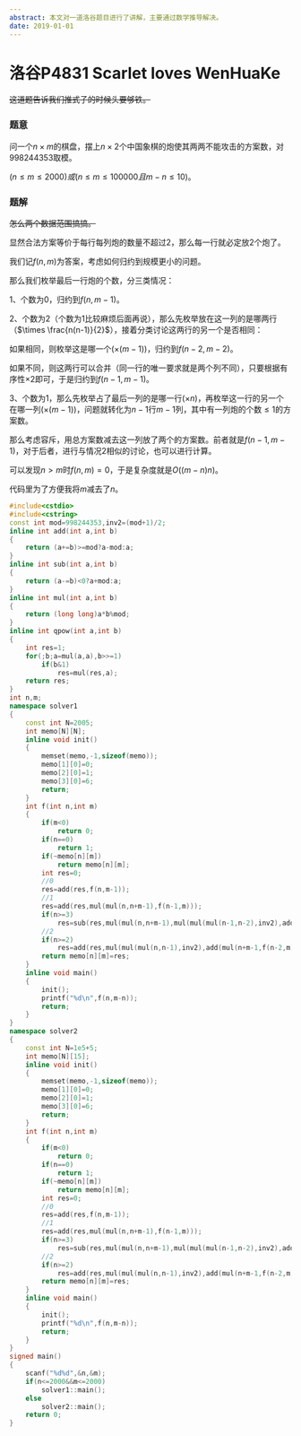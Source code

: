 ```yaml
---
abstract: 本文对一道洛谷题目进行了讲解，主要通过数学推导解决。
date: 2019-01-01
---
```


# 洛谷P4831 Scarlet loves WenHuaKe

~~这道题告诉我们推式子的时候头要够铁。~~

### 题意

问一个$n\times m$的棋盘，摆上$n\times 2$个中国象棋的炮使其两两不能攻击的方案数，对$998244353$取模。

$(n\leq m\leq 2000)或(n\leq m\leq 100000且m-n\leq 10)$。

### 题解

~~怎么两个数据范围搞搞。~~

显然合法方案等价于每行每列炮的数量不超过$2$，那么每一行就必定放$2$个炮了。

我们记$f(n,m)$为答案，考虑如何归约到规模更小的问题。

那么我们枚举最后一行炮的个数，分三类情况：

$1$、个数为$0$，归约到$f(n,m-1)$。

$2$、个数为$2$（个数为$1$比较麻烦后面再说），那么先枚举放在这一列的是哪两行（$\times \frac{n(n-1)}{2}$），接着分类讨论这两行的另一个是否相同：

如果相同，则枚举这是哪一个$(\times (m-1))$，归约到$f(n-2,m-2)$。

如果不同，则这两行可以合并（同一行的唯一要求就是两个列不同），只要根据有序性$\times 2$即可，于是归约到$f(n-1,m-1)$。

$3$、个数为$1$，那么先枚举占了最后一列的是哪一行$(\times n)$，再枚举这一行的另一个在哪一列$(\times (m-1))$，问题就转化为$n-1$行$m-1$列，其中有一列炮的个数$\leq 1$的方案数。

那么考虑容斥，用总方案数减去这一列放了两个的方案数。前者就是$f(n-1,m-1)$，对于后者，进行与情况$2$相似的讨论，也可以进行计算。

可以发现$n>m$时$f(n,m)=0$，于是复杂度就是$O((m-n)n)$。

代码里为了方便我将$m$减去了$n$。

```cpp
#include<cstdio>
#include<cstring>
const int mod=998244353,inv2=(mod+1)/2;
inline int add(int a,int b)
{
    return (a+=b)>=mod?a-mod:a;
}
inline int sub(int a,int b)
{
    return (a-=b)<0?a+mod:a;
}
inline int mul(int a,int b)
{
    return (long long)a*b%mod;
}
inline int qpow(int a,int b)
{
    int res=1;
    for(;b;a=mul(a,a),b>>=1)
        if(b&1)
            res=mul(res,a);
    return res;
}
int n,m;
namespace solver1
{
    const int N=2005;
    int memo[N][N];
    inline void init()
    {
        memset(memo,-1,sizeof(memo));
        memo[1][0]=0;
        memo[2][0]=1;
        memo[3][0]=6;
        return;
    }
    int f(int n,int m)
    {
        if(m<0)
            return 0;
        if(n==0)
            return 1;
        if(~memo[n][m])
            return memo[n][m];
        int res=0;
        //0
        res=add(res,f(n,m-1));
        //1
        res=add(res,mul(mul(n,n+m-1),f(n-1,m)));
        if(n>=3)
            res=sub(res,mul(mul(n,n+m-1),mul(mul(mul(n-1,n-2),inv2),add(mul(n+m-2,f(n-3,m)),mul(2,f(n-2,m))))));
        //2
        if(n>=2)
            res=add(res,mul(mul(mul(n,n-1),inv2),add(mul(n+m-1,f(n-2,m)),mul(2,f(n-1,m)))));
        return memo[n][m]=res;
    }
    inline void main()
    {
        init();
        printf("%d\n",f(n,m-n));
        return;
    }
}
namespace solver2
{
    const int N=1e5+5;
    int memo[N][15];
    inline void init()
    {
        memset(memo,-1,sizeof(memo));
        memo[1][0]=0;
        memo[2][0]=1;
        memo[3][0]=6;
        return;
    }
    int f(int n,int m)
    {
        if(m<0)
            return 0;
        if(n==0)
            return 1;
        if(~memo[n][m])
            return memo[n][m];
        int res=0;
        //0
        res=add(res,f(n,m-1));
        //1
        res=add(res,mul(mul(n,n+m-1),f(n-1,m)));
        if(n>=3)
            res=sub(res,mul(mul(n,n+m-1),mul(mul(mul(n-1,n-2),inv2),add(mul(n+m-2,f(n-3,m)),mul(2,f(n-2,m))))));
        //2
        if(n>=2)
            res=add(res,mul(mul(mul(n,n-1),inv2),add(mul(n+m-1,f(n-2,m)),mul(2,f(n-1,m)))));
        return memo[n][m]=res;
    }
    inline void main()
    {
        init();
        printf("%d\n",f(n,m-n));
        return;
    }
}
signed main()
{
    scanf("%d%d",&n,&m);
    if(n<=2000&&m<=2000)
        solver1::main();
    else
        solver2::main();
    return 0;
}
```